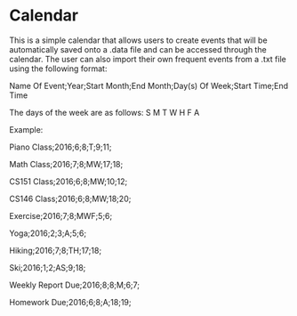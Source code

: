 # Calendar

This is a simple calendar that allows users to create events that will be automatically saved onto a .data file and can be accessed through the calendar. The user can also import their own frequent events from a .txt file using the following format:

Name Of Event;Year;Start Month;End Month;Day(s) Of Week;Start Time;End Time

The days of the week are as follows: S M T W H F A

Example:

Piano Class;2016;6;8;T;9;11;

Math Class;2016;7;8;MW;17;18;

CS151 Class;2016;6;8;MW;10;12;

CS146 Class;2016;6;8;MW;18;20;

Exercise;2016;7;8;MWF;5;6;

Yoga;2016;2;3;A;5;6;

Hiking;2016;7;8;TH;17;18;

Ski;2016;1;2;AS;9;18;

Weekly Report Due;2016;8;8;M;6;7;

Homework Due;2016;6;8;A;18;19;
